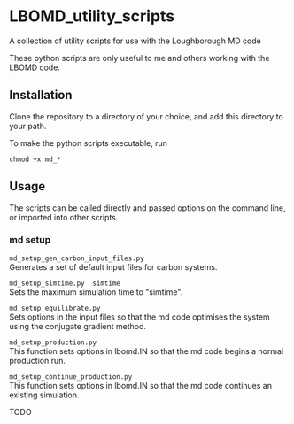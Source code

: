 # LBOMD_utility_scripts
A collection of utility scripts for use with the Loughborough MD code

These python scripts are only useful to me and others working with the LBOMD code.


## Installation

Clone the repository to a directory of your choice, and add this directory to your path.

To make the python scripts executable, run

`chmod +x md_*`


## Usage

The scripts can be called directly and passed options on the command line, or imported into other scripts.

### md setup

`md_setup_gen_carbon_input_files.py`   
Generates a set of default input files for carbon systems.

`md_setup_simtime.py  simtime`  
Sets the maximum simulation time to "simtime".

`md_setup_equilibrate.py`  
Sets options in the input files so that the md code optimises the system using the conjugate gradient method.

`md_setup_production.py`  
This function sets options in lbomd.IN so that the md code begins a normal production run.

`md_setup_continue_production.py`  
This function sets options in lbomd.IN so that the md code continues an existing simulation.

TODO

